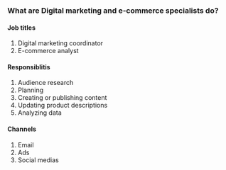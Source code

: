 ### What are Digital marketing and e-commerce specialists do?

#### Job titles

1. Digital marketing coordinator
2. E-commerce analyst


#### Responsiblitis

1. Audience research
2. Planning
3. Creating or publishing content
4. Updating product descriptions
5. Analyzing data

#### Channels

1. Email
2. Ads
3. Social medias